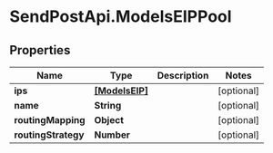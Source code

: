 # SendPostApi.ModelsEIPPool

## Properties
Name | Type | Description | Notes
------------ | ------------- | ------------- | -------------
**ips** | [**[ModelsEIP]**](ModelsEIP.md) |  | [optional] 
**name** | **String** |  | [optional] 
**routingMapping** | **Object** |  | [optional] 
**routingStrategy** | **Number** |  | [optional] 


